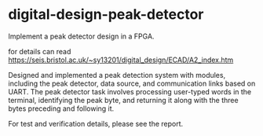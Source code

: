 # digital-design-peak-detector
Implement a peak detector design in a FPGA.

for details can read https://seis.bristol.ac.uk/~sy13201/digital_design/ECAD/A2_index.htm

Designed and implemented a peak detection system with modules, including the peak detector, data source, and communication links based on UART.
The peak detector task involves processing user-typed words in the terminal, identifying the peak byte, and returning it along with the three bytes preceding and following it.

For test and verification details, please see the report.
